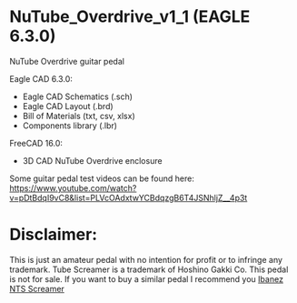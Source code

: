 # NuTube_Overdrive_v1_1 (EAGLE 6.3.0)
NuTube Overdrive guitar pedal

Eagle CAD 6.3.0:
- Eagle CAD Schematics (.sch)
- Eagle CAD Layout (.brd)
- Bill of Materials (txt, csv, xlsx)
- Components library (.lbr)

FreeCAD 16.0:
 - 3D CAD NuTube Overdrive enclosure
 
 Some guitar pedal test videos can be found here:
https://www.youtube.com/watch?v=pDtBdqI9vC8&list=PLVcOAdxtwYCBdqzgB6T4JSNhljZ__4p3t

# Disclaimer:
This is just an amateur pedal with no intention for profit or to infringe any trademark.
Tube Screamer is a trademark of Hoshino Gakki Co.
This pedal is not for sale. If you want to buy a similar pedal I recommend you <a href="http://www.ibanez.com/products/u_effect_page18.php?year=2018&amp;area_id=&amp;cat_id=6&amp;series_id=153&amp;effect_id=39">Ibanez NTS Screamer<a>
